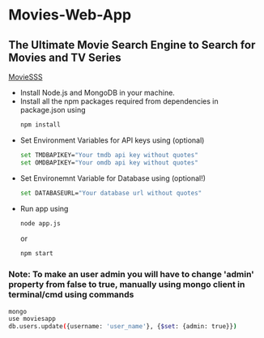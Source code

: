 # Movies-Web-App
## The Ultimate Movie Search Engine to Search for Movies and TV Series

[MovieSSS](http://smovies.herokuapp.com)

* Install Node.js and MongoDB in your machine.
* Install all the npm packages required from dependencies in package.json using
  ```sh
  npm install
  ```
* Set Environment Variables for API keys using (optional)
  ```sh
  set TMDBAPIKEY="Your tmdb api key without quotes"
  set OMDBAPIKEY="Your omdb api key without quotes"
  ```
* Set Environemnt Variable for Database using (optional!)
  ```sh
  set DATABASEURL="Your database url without quotes"
  ```
* Run app using 
  ```sh
  node app.js
  ```
  or
  ```sh
  npm start
  ```

### Note: To make an user admin you will have to change 'admin' property from false to true, manually using mongo client in terminal/cmd using commands
```sh
mongo
use moviesapp
db.users.update({username: 'user_name'}, {$set: {admin: true}})
```
